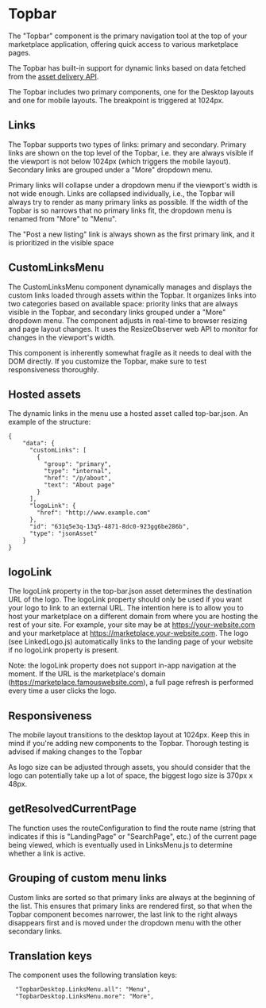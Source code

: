# Topbar

The "Topbar" component is the primary navigation tool at the top of your marketplace application,
offering quick access to various marketplace pages.

The Topbar has built-in support for dynamic links based on data fetched from the
[asset delivery API](https://www.sharetribe.com/api-reference/asset-delivery-api.html).

The Topbar includes two primary components, one for the Desktop layouts and one for mobile layouts.
The breakpoint is triggered at 1024px.

## Links

The Topbar supports two types of links: primary and secondary. Primary links are shown on the top
level of the Topbar, i.e. they are always visible if the viewport is not below 1024px (which
triggers the mobile layout). Secondary links are grouped under a "More" dropdown menu.

Primary links will collapse under a dropdown menu if the viewport's width is not wide enough. Links
are collapsed individually, i.e., the Topbar will always try to render as many primary links as
possible. If the width of the Topbar is so narrows that no primary links fit, the dropdown menu is
renamed from "More" to "Menu".

The "Post a new listing" link is always shown as the first primary link, and it is prioritized in
the visible space

## CustomLinksMenu

The CustomLinksMenu component dynamically manages and displays the custom links loaded through
assets within the Topbar. It organizes links into two categories based on available space: priority
links that are always visible in the Topbar, and secondary links grouped under a "More" dropdown
menu. The component adjusts in real-time to browser resizing and page layout changes. It uses the
ResizeObserver web API to monitor for changes in the viewport's width.

This component is inherently somewhat fragile as it needs to deal with the DOM directly. If you
customize the Topbar, make sure to test responsiveness thoroughly.

## Hosted assets

The dynamic links in the menu use a hosted asset called top-bar.json. An example of the structure:

```
{
    "data": {
      "customLinks": [
        {
          "group": "primary",
          "type": "internal",
          "href": "/p/about",
          "text": "About page"
        }
      ],
      "logoLink": {
        "href": "http://www.example.com"
      },
      "id": "631q5e3q-13q5-4871-8dc0-923gg6be286b",
      "type": "jsonAsset"
    }
}
```

## logoLink

The logoLink property in the top-bar.json asset determines the destination URL of the logo. The
logoLink property should only be used if you want your logo to link to an external URL. The
intention here is to allow you to host your marketplace on a different domain from where you are
hosting the rest of your site. For example, your site may be at https://your-website.com and your
marketplace at https://marketplace.your-website.com. The logo (see LinkedLogo.js) automatically
links to the landing page of your website if no logoLink property is present.

Note: the logoLink property does not support in-app navigation at the moment. If the URL is the
marketplace's domain (https://marketplace.famouswebsite.com), a full page refresh is performed every
time a user clicks the logo.

## Responsiveness

The mobile layout transitions to the desktop layout at 1024px. Keep this in mind if you're adding
new components to the Topbar. Thorough testing is advised if making changes to the Topbar

As logo size can be adjusted through assets, you should consider that the logo can potentially take
up a lot of space, the biggest logo size is 370px x 48px.

## getResolvedCurrentPage

The function uses the routeConfiguration to find the route name (string that indicates if this is
"LandingPage" or "SearchPage", etc.) of the current page being viewed, which is eventually used in
LinksMenu.js to determine whether a link is active.

## Grouping of custom menu links

Custom links are sorted so that primary links are always at the beginning of the list. This ensures
that primary links are rendered first, so that when the Topbar component becomes narrower, the last
link to the right always disappears first and is moved under the dropdown menu with the other
secondary links.

## Translation keys

The component uses the following translation keys:

```
  "TopbarDesktop.LinksMenu.all": "Menu",
  "TopbarDesktop.LinksMenu.more": "More",
```
